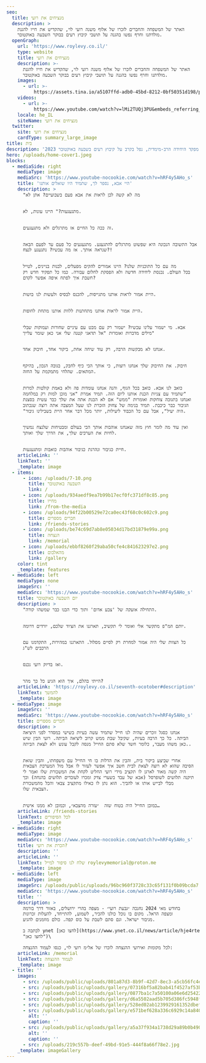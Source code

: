 ```yaml
---
seo:
  title: מנציחים את רועי
  description: >
    האתר של המשפחה והחברים לזכרו של אלוף משנה רועי לוי, שהקדיש את חייו להגנת
    מולדתנו וחרף נפשו בהגנה על תושבי קיבוץ רעים בבוקר השבעה באוקטובר.
  openGraph:
    url: 'https://www.roylevy.co.il/'
    type: website
    title: מנציחים את רועי
    description: >-
      האתר של המשפחה והחברים לזכרו של אלוף משנה רועי לוי, שהקדיש את חייו להגנת
      מולדתנו וחרף נפשו בהגנה על תושבי קיבוץ רעים בבוקר השבעה באוקטובר.
    images:
      - url: >-
          https://assets.tina.io/a5107ffd-adb0-45bd-8212-0bf50351d198/public/uploads/home-cover.jpeg
    videos:
      - url: >-
          https://www.youtube.com/watch?v=lMi2TUQj3PU&embeds_referring_euri=https%3A%2F%2Fwww.roylevy.co.il%2F
    locale: he_IL
    siteName: מנציחים את רועי
  twitter:
    site: מנציחים את רועי
    cardType: summary_large_image
title: בית
description: 'מפקד היחידה הרב-מימדית, נפל בקרב על קיבוץ רעים בשבעה באוקטובר 2023'
hero: /uploads/home-cover1.jpeg
blocks:
  - mediaSide: right
    mediaType: image
    mediaSrc: 'https://www.youtube-nocookie.com/watch?v=hRF4y5AHo_s'
    title: 'היי אבא, נספר לך, שתמיד היו שואלים אותנו'
    description: >
      "מה לא קשה לכן לראות את אבא פעם בשבועיים? אתן לא


      מתגעגעות?" היינו עונות, לא.


      זה ככה כל החיים אז מתרגלים ולא מתגעגעים.


      אבל התשובה הנכונה היא שפשוט מתרגלים להתגעגע. מתגעגעים כל פעם עד לפעם הבאה
      שנראה אותך. אז מה עכשיו? נתגעגע לנצח?!


      מה עם כל התוכניות שלנו? היינו אמורים להקים מפעלים, לבנות בניינים, לטייל
      בכל העולם. נכנסת ליחידה חדשה ולא הפסקת לחלום עבורה. כמו כל תפקיד חדש רק
      חשבת איך לפתח איפה אפשר לקדם?


      היית אמור לראות אותנו מתגייסות, להכנס לבסיס ולעשות לנו בושות.


      היית אמור לראות אותנו מתחתנות ללוות אותנו מתחת לחופות.


      אבא. מי ישמור עלינו עכשיו? ישמור רק עם מבט עם עיניים שחורות ועמוקות שבלי
      מילים מדברות ואומרות "אל תדאגי קטנה שלי אני כאן שומר עלייך"


      אנחנו לא מבקשות הרבה, רק עוד שיחה אחת, ביקור אחד, חיבוק אחד.


      חיבוק. את החיבוק שלך אנחנו רוצות, כי אותך הכי כיף לחבק, בגובה הנכון, בהיקף
      המתאים. שהלחי מתמקמת על החזה.


      כואב לנו אבא. כואב בכל הגוף, והנה אנחנו עומדות פה ולא באמת קולטות למרות
      שתמיד עם צניות הכנת אותנו ליום הזה. תמיד אמרת "אני מוכן למות רק במלחמה"
      ואנחנו בתגובה צוחקות ואומרות "ממש" אם לא הבנת אתה את שלך כבר עשית בסצנת
      הגיבור כבר כיכבת. תמיד בנימה של צחוק הזכרת לנו שעל המצבה אתה רוצה שנכתוב
      "היה יעיל", אבל עם כל הכבוד ליעילות, יותר מכל דבר אחר היית בשבילינו גיבור.


      ואין עוד מה לומר חוץ מזה שאנחנו אוהבות אותך הכי בעולם ומבטיחות שלנצח נמשיך
      לחיות את הערכים שלך, את הדרך שלך ואותך.


      חיית כגיבור ונהרגת כגיבור אוהבות כואבות ומתגעגעות.
    articleLink: ''
    linkText: ''
    _template: image
  - items:
      - icon: /uploads/7-10.png
        title: השבעה באוקטובר
        link: /
      - icon: /uploads/934aedf9ea7b99b17ecf0fc371df8c85.png
        title: מחייו
        link: /from-the-media
      - icon: /uploads/94f22b00529e72ca0ec43f68c0c602c9.png
        title: חברים מספרים
        link: /friends-stories
      - icon: /uploads/be74c69d7ab8e05034d17bd31879e99a.png
        title: הנצחה
        link: /memorial
      - icon: /uploads/ebbf8260f29aba50cfe4c841623297e2.png
        title: מהאלבום
        link: /gallery
    color: tint
    _template: features
  - mediaSide: left
    mediaType: none
    imageSrc: ''
    mediaSrc: 'https://www.youtube-nocookie.com/watch?v=hRF4y5AHo_s'
    title: יום השבעה באוקטובר
    description: >
      "התחילה אזעקה של 'צבע אדום' ותוך כדי הבנו כבר שמשהו קורה.


      יותם המ"פ מתקשר אלי ואומר לי תקשיב, תארגנו את הציוד שלכם, יורדים דרומה.


      כל הצוות שלי היה אמור למחרת רק לסיים מסלול. התארגנו במהירות, התקדמנו עם
      הרכבים לש"ג


      ואז בדיוק רועי נכנס.


      הייתי בהלם, איך הוא הגיע כל כך מהר?
    articleLink: 'https://roylevy.co.il/seventh-ocotober#description'
    linkText: להמשך
    _template: image
  - mediaType: image
    imageSrc: ''
    mediaSrc: 'https://www.youtube-nocookie.com/watch?v=hRF4y5AHo_s'
    title: חברים מספרים
    description: >
      אנחנו כסגל זוכרים שהיה לנו חייל שתמיד עשה בעיות בשישי במסדר לפני היציאה
      הביתה. כל כך הרבה בעיות, שקיבל שבת ממש קרוב ליציאה הביתה. רועי הבין שיש
      כאן משהו מעבר, כלומר חשד שלא סתם החייל מנסה לקבל עונש ולא לצאת הביתה..


      אחרי שביצע ביקור בית, והבין את הדלות בו חי החייל עם משפחתו, והבין שזאת
      הסיבה שהוא לא רוצה לצאת לבית חשב איך אפשר לעזור לו אבל מול המערכת הצבאית
      היה קשה מאוד לארגן לו תקציב מידי רועי החליט לקחת את המשכורת שלו ואמר לי
      תיקנה תלושים לשופרסל (אבא של עבד בשערי צדק ומכרו לעובדים תלושים בהנחה) וכך
      מבלי לבייש אותו או להביך. הוא נתן לו כאילו מתקציב צבאי והכל מהמשכורת
      הצבאית שלו.


      כמובן החייל היה בטוח שזה  ״עזרה מהצבא״, וכמובן לא ממנו אישית…
    articleLink: /friends-stories
    linkText: לכל הסיפורים
    _template: image
  - mediaSide: right
    mediaType: image
    mediaSrc: 'https://www.youtube-nocookie.com/watch?v=hRF4y5AHo_s'
    title: הכרת את רועי?
    description: ''
    articleLink: ''
    linkText: שלח לנו סיפור למייל roylevymemorial@proton.me
    _template: image
  - mediaSide: left
    mediaType: image
    imageSrc: /uploads/public/uploads/96bc960f3728c33c65f131f0b09bcda7.jpeg
    mediaSrc: 'https://www.youtube-nocookie.com/watch?v=hRF4y5AHo_s'
    title: ''
    description: >
      בחודש מאי 2024 נחנכה ״גבעת רועי״ - מצפה בהרי ירושלים, באזור דרך בורמה
      ומצפה הראל. מקום בו נוכל כולנו להכיר, לשמוע, להתייחד, להעלות זכרונות
      מגיבור ישראל. וגם סתם לשבת על כוס קפה. כולם מוזמנים להגיע.

      לכתבה ב ynet [לחצו כאן](https://www.ynet.co.il/news/article/hje4rtee0
      "לחצו כאן")\

      לכל מקומות ואירועי ההנצחה לזכרו של אל״מ רועי לוי, כנסו לעמוד ההנצחה:
    articleLink: /memorial
    linkText: לעמוד ההנצחה
    _template: image
  - title: ''
    images:
      - src: /uploads/public/uploads/801a87d3-8b9f-42d7-8ec3-a5cb56fc4e41.jpg
      - src: /uploads/public/uploads/gallery/07316bf5a82bab41f4527af53b7829b9.jpeg
      - src: /uploads/public/uploads/gallery/0877ba1c7a50100a06e6d25422921d23.jpeg
      - src: /uploads/public/uploads/gallery/d6a5502aad5b705d386fc5948fa29918.jpeg
      - src: /uploads/public/uploads/gallery/528ed02ab1239929161352dbef38fc63.jpeg
      - src: /uploads/public/uploads/gallery/e571bef628a336c6929c14a840401000.jpeg
        alt: ''
        caption: ''
      - src: /uploads/public/uploads/gallery/a5a37f934a1738d29a89b0b4904f7cfb.jpeg
        alt: ''
        caption: ''
      - src: /uploads/219c557b-deef-49bd-91e5-444f8a66f78e2.jpg
    _template: imageGallery
---
```


